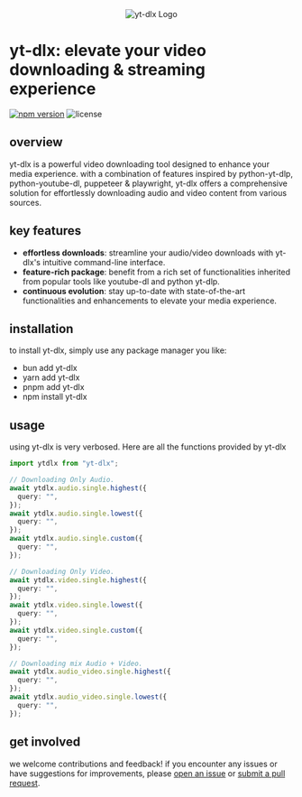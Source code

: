 <div style="text-align: center;">
    <img src="https://i.postimg.cc/sXx2CgB7/yt-dlx-removebg.png" alt="yt-dlx Logo">
</div>

# yt-dlx: elevate your video downloading & streaming experience

[![npm version](https://img.shields.io/npm/v/yt-dlx.svg)](https://www.npmjs.com/package/yt-dlx)
![license](https://img.shields.io/npm/l/yt-dlx.svg)

## overview

yt-dlx is a powerful video downloading tool designed to enhance your media experience. with a combination of features inspired by python-yt-dlp, python-youtube-dl, puppeteer & playwright, yt-dlx offers a comprehensive solution for effortlessly downloading audio and video content from various sources.

## key features

- **effortless downloads**: streamline your audio/video downloads with yt-dlx's intuitive command-line interface.
- **feature-rich package**: benefit from a rich set of functionalities inherited from popular tools like youtube-dl and python yt-dlp.
- **continuous evolution**: stay up-to-date with state-of-the-art functionalities and enhancements to elevate your media experience.

## installation

to install yt-dlx, simply use any package manager you like:

- bun add yt-dlx
- yarn add yt-dlx
- pnpm add yt-dlx
- npm install yt-dlx

## usage

using yt-dlx is very verbosed. Here are all the functions provided by yt-dlx

```ts
import ytdlx from "yt-dlx";

// Downloading Only Audio.
await ytdlx.audio.single.highest({
  query: "",
});
await ytdlx.audio.single.lowest({
  query: "",
});
await ytdlx.audio.single.custom({
  query: "",
});
```

```ts
// Downloading Only Video.
await ytdlx.video.single.highest({
  query: "",
});
await ytdlx.video.single.lowest({
  query: "",
});
await ytdlx.video.single.custom({
  query: "",
});
```

```ts
// Downloading mix Audio + Video.
await ytdlx.audio_video.single.highest({
  query: "",
});
await ytdlx.audio_video.single.lowest({
  query: "",
});
```

## get involved

we welcome contributions and feedback! if you encounter any issues or have suggestions for improvements, please [open an issue](https://github.com/...) or [submit a pull request](https://github.com/...).

